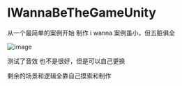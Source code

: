 # IWannaBeTheGameUnity

从一个最简单的案例开始 制作  i wanna  案例虽小，但五脏俱全

![image](https://user-images.githubusercontent.com/61501324/194239572-c50f47a8-a737-4934-94e7-163ba90bb577.png)

测试了音效 也不是很好，但是可以自己更换

剩余的场景和逻辑全靠自己摸索和制作
